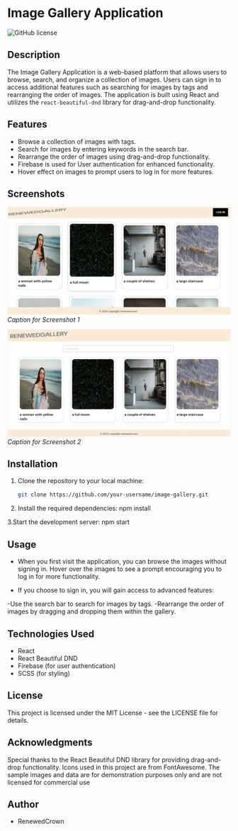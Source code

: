 # Image Gallery Application

![GitHub license](https://img.shields.io/badge/license-MIT-blue.svg)

## Description

The Image Gallery Application is a web-based platform that allows users to browse, search, and organize a collection of images. Users can sign in to access additional features such as searching for images by tags and rearranging the order of images. The application is built using React and utilizes the `react-beautiful-dnd` library for drag-and-drop functionality.

## Features

- Browse a collection of images with tags.
- Search for images by entering keywords in the search bar.
- Rearrange the order of images using drag-and-drop functionality.
- Firebase is used for User authentication for enhanced functionality.
- Hover effect on images to prompt users to log in for more features.

## Screenshots

![Screenshot 1](./src//Assets//homepage-1.png)
_Caption for Screenshot 1_

![Screenshot 2](./src//Assets/homepage.png)
_Caption for Screenshot 2_

## Installation

1. Clone the repository to your local machine:

   ```bash
   git clone https://github.com/your-username/image-gallery.git
   ```

2. Install the required dependencies:
   npm install

3.Start the development server:
npm start

## Usage

- When you first visit the application, you can browse the images without signing in. Hover over the images to see a prompt encouraging you to log in for more functionality.

- If you choose to sign in, you will gain access to advanced features:

-Use the search bar to search for images by tags.
-Rearrange the order of images by dragging and dropping them within the gallery.

## Technologies Used

- React
- React Beautiful DND
- Firebase (for user authentication)
- SCSS (for styling)

## License

This project is licensed under the MIT License - see the LICENSE file for details.

## Acknowledgments

Special thanks to the React Beautiful DND library for providing drag-and-drop functionality.
Icons used in this project are from FontAwesome.
The sample images and data are for demonstration purposes only and are not licensed for commercial use

## Author
- RenewedCrown